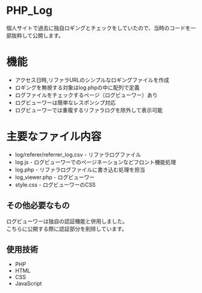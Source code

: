# PHP_Log
個人サイトで過去に独自ロギングとチェックをしていたので、当時のコードを一部抜粋して公開します。

# 機能
- アクセス日時,リファラURLのシンプルなロギングファイルを作成
- ロギングを無視する対象はlog.phpの中に配列で定義
- ログファイルをチェックするページ（ログビューワー）あり
- ログビューワーは簡単なレスポンシブ対応
- ログビューワーでは重複するリファラログを除外して表示可能

# 主要なファイル内容
- log/referer/referrer_log.csv - リファラログファイル
- log.js - ログビューワーでのページネーションなどフロント機能処理
- log.php - リファラログファイルに書き込む処理を担当
- log_viewer.php - ログビューワー
- style.css - ログビューワーのCSS

## その他必要なもの
ログビューワーは独自の認証機能と併用しました。  
こちらに公開する際に認証部分を削除しています。

## 使用技術
- PHP
- HTML
- CSS
- JavaScript